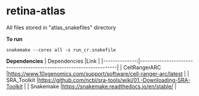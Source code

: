 # retina-atlas
All files stored in "atlas_snakefiles" directory

**To run**
```
snakemake --cores all -s run_cr.snakefile
```
**Dependencies**
| Dependencies  |Link                                                                |
|--------------:|--------------------------------------------------------------------|
| CellRangerARC |https://www.10xgenomics.com/support/software/cell-ranger-arc/latest |
| SRA_Toolkit   |https://github.com/ncbi/sra-tools/wiki/01.-Downloading-SRA-Toolkit  |
| Snakemake     |https://snakemake.readthedocs.io/en/stable/                         |